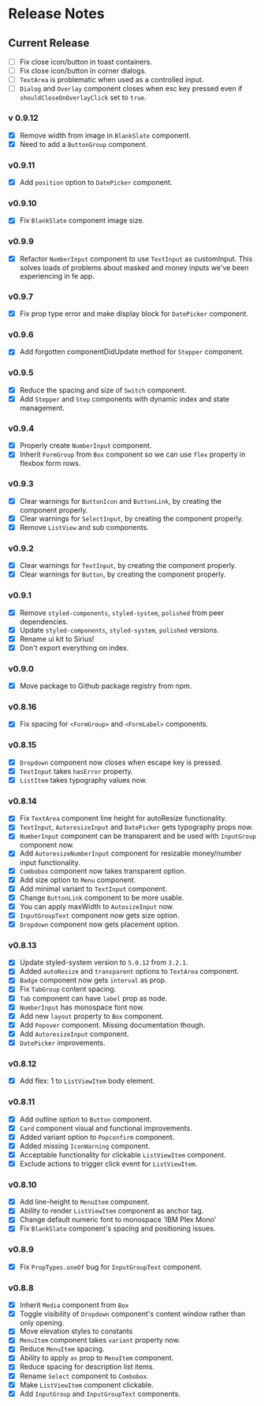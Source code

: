 # Release Notes

## Current Release

- [ ] Fix close icon/button in toast containers.
- [ ] Fix close icon/button in corner dialogs.
- [ ] `TextArea` is problematic when used as a controlled input.
- [ ] `Dialog` and `Overlay` component closes when esc key pressed even if `shouldCloseOnOverlayClick` set to `true`.

### v 0.9.12

- [x] Remove width from image in `BlankSlate` component.
- [x] Need to add a `ButtonGroup` component.

### v0.9.11

- [x] Add `position` option to `DatePicker` component.

### v0.9.10

- [x] Fix `BlankSlate` component image size.

### v0.9.9

- [x] Refactor `NumberInput` component to use `TextInput` as customInput. This solves loads of problems about masked and money inputs we've been experiencing in fe app.

### v0.9.7

- [x] Fix prop type error and make display block for `DatePicker` component.

### v0.9.6

- [x] Add forgotten componentDidUpdate method for `Stepper` component.

### v0.9.5

- [x] Reduce the spacing and size of `Switch` component.
- [x] Add `Stepper` and `Step` components with dynamic index and state management.

### v0.9.4

- [x] Properly create `NumberInput` component.
- [x] Inherit `FormGroup` from `Box` component so we can use `flex` property in flexbox form rows.

### v0.9.3

- [x] Clear warnings for `ButtonIcon` and `ButtonLink`, by creating the component properly.
- [x] Clear warnings for `SelectInput`, by creating the component properly.
- [x] Remove `ListView` and sub components.

### v0.9.2

- [x] Clear warnings for `TextInput`, by creating the component properly.
- [x] Clear warnings for `Button`, by creating the component properly.

### v0.9.1

- [x] Remove `styled-components`, `styled-system`, `polished` from peer dependencies.
- [x] Update `styled-components`, `styled-system`, `polished` versions.
- [x] Rename ui kit to Sirius!
- [x] Don't export everything on index.

### v0.9.0

- [x] Move package to Github package registry from npm.

### v0.8.16

- [x] Fix spacing for `<FormGroup>` and `<FormLabel>` components.

### v0.8.15

- [x] `Dropdown` component now closes when escape key is pressed.
- [x] `TextInput` takes `hasError` property.
- [x] `ListItem` takes typography values now.

### v0.8.14

- [x] Fix `TextArea` component line height for autoResize functionality.
- [x] `TextInput`, `AutoresizeInput` and `DatePicker` gets typography props now.
- [x] `NumberInput` component can be transparent and be used with `InputGroup` component now.
- [x] Add `AutoresizeNumberInput` component for resizable money/number input functionality.
- [x] `Combobox` component now takes transparent option.
- [x] Add size option to `Menu` component.
- [x] Add minimal variant to `TextInput` component.
- [x] Change `ButtonLink` component to be more usable.
- [x] You can apply maxWidth to `AutosizeInput` now.
- [x] `InputGroupText` component now gets size option.
- [x] `Dropdown` component now gets placement option.

### v0.8.13

- [x] Update styled-system version to `5.0.12` from `3.2.1`.
- [x] Added `autoResize` and `transparent` options to `TextArea` component.
- [x] `Badge` component now gets `interval` as prop.
- [x] Fix `TabGroup` content spacing.
- [x] `Tab` component can have `label` prop as node.
- [x] `NumberInput` has monospace font now.
- [x] Add new `layout` property to `Box` component.
- [x] Add `Popover` component. Missing documentation though.
- [x] Add `AutoresizeInput` component.
- [x] `DatePicker` improvements.

### v0.8.12

- [x] Add flex: 1 to `ListViewItem` body element.

### v0.8.11

- [x] Add outline option to `Button` component.
- [x] `Card` component visual and functional improvements.
- [x] Added variant option to `Popconfirm` component.
- [x] Added missing `IconWarning` component.
- [x] Acceptable functionality for clickable `ListViewItem` component.
- [x] Exclude actions to trigger click event for `ListViewItem`.

### v0.8.10

- [x] Add line-height to `MenuItem` component.
- [x] Ability to render `ListViewItem` component as anchor tag.
- [x] Change default numeric font to monospace 'IBM Plex Mono'
- [x] Fix `BlankSlate` component's spacing and positioning issues.

### v0.8.9

- [x] Fix `PropTypes.oneOf` bug for `InputGroupText` component.

### v0.8.8

- [x] Inherit `Media` component from `Box`
- [x] Toggle visibility of `Dropdown` component's content window rather than only opening.
- [x] Move elevation styles to constants
- [x] `MenuItem` component takes `variant` property now.
- [x] Reduce `MenuItem` spacing.
- [x] Ability to apply `as` prop to `MenuItem` component.
- [x] Reduce spacing for description list items.
- [x] Rename `Select` component to `Combobox`.
- [x] Make `ListViewItem` component clickable.
- [x] Add `InputGroup` and `InputGroupText` components.

